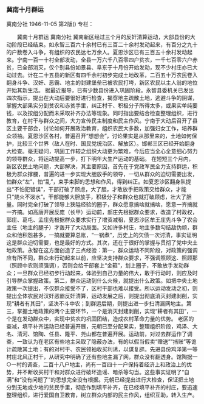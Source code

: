 ### 冀南十月群运
冀南分社
1946-11-05
第2版()
专栏：

　　冀南十月群运
    冀南分社
    冀南新区经过三个月的反奸清算运动，大部县份的大动阶段已经结束。如永智三百六十余村已有三百二十余村发动起来，有百分之九十的户数卷入斗争，有组织的农民达七万余人。夏恩沙区已有三百五十余村发动起来。宁南一百一十村全部发动，全县一万六千八百零四户贫农，一千七百零六户赤贫，已全部消灭，仅个别县份如景县、阜东于十月份开始发动，现不少村庄亦已大动过去。计在二十五县的新区有四千余村初步完成土地改革，二百五十万农民卷入翻身斗争、汉奸、恶霸、地主的封建堡垒已被农民打垮，新区农民以主人翁的地位开始其新生活。
    据最近报导，已有少数县份进入巩固阶段。永智县委机关已发出四次指示，提出在大动后要很好进行检查，揭穿地主疏散土地，逃避斗争的阴谋，掌握大部果实分到贫农和赤贫手里，纠正村干、积极分子所得太多，或果实单纯要钱，以及按组分配而未采取补齐办法等现象。同时指出要结合检查整理组织，进行教育，在村干与群众之间，大力宣传民主制度和民主作风。宁南于大动后召开了县区主要干部会，讨论如何开展政治教育，组织农民大多数，加强妇女工作，培养群众领袖。夏恩沙区各村，普遍召开“想想会”，讨论果实是从那里来的，土地如何保护，比较三个世界（敌人在时、国民党统治区、解放区）。邯郸三区已经开始翻身大检查。毫无疑问，巩固工作较之组织大动更为繁难，今后应当全心全意细心努力的领导群众，将运动提高一步，打下明年大生产运动的基础。
    在短短三个月内，新区农民土地问题，大部解决，其主要原因，首先在于党政军民全力支持群运，积极为群众撑腰，普遍的进一步实现大胆放手的领导，一切从群众的迫切需要出发，怕群众“左”，怕“乱”，束手束脚的思想和作风，得到纠正。如夏恩沙区翻身队提出“不怕犯错误”，干部打破了顾虑，大了胆，才敢放手把政策交给群众，才能只“烧火不泼水”。干部能够大胆放手，积极分子和群众也就打破顾虑，壮大了胆量。同时完全打破了领导上狭隘经验的圈子，群众愿意搞啥就搞啥，愿意一齐搞就一齐搞。如高唐开展反庞（长甲）运动前，郝庄先根据群众要求，改造了村政权，郭庄、葛屯、孟庄先根据群众要求实行了增资减租，夏恩沙区牟王庄先斗争了农会主任（地主的腿子）才轰开了大动局面。又如许多村庄，地主多数勾结敌伪顽，群众和他积怨甚多，一搞就要算总账，“一锅煮”，历史上的欠债一次讨清，事实证明这是群众迫切需要，也是最好的方式。其次，还在于很好的掌握与贯彻了党中央土地政策。永智在这方面创造了三点经验：第一，群众运动不同阶段，对政策的强调应有所不同，群众未行动起来以前，应坚决支持群众要求，不强调照顾这、照顾那（照顾中农则须强调），否则会给干部套上“金箍”，划上圈子，不敢放手发动群众；一旦群众已经初步行动起来，体验到自己力量的伟大，敢于行动时，则应及时引导群众掌握政策。第二，群众运动到什么火候，就提出什么政策。如把中央土地政策一次提出，不仅群众接受不了，区村干部也难以接受。所以运动发动之初，则提出全体农民对汉奸恶霸反奸清算，运动发展之后，则提出彻底消灭封建剥削，实现“耕者有其田”，坚决不斗中农；到群运后期，则提出进一步扫清漏网地主。第三，掌握土地政策的两个主要环节，一个是消灭封建剥削，实现“耕者有其田”，一个是在发动群众中，实现中贫农的巩固团结，造成农村革命力量的优势。
    老区的查减，填平补齐运动已经普遍开展，元朝已至分配果实，整理组织阶段，鸡泽、大名、清河、馆陶、任县、隆平、尧山都在普遍开展。运动前，对过去群运作了调查，一致认为在老区有些地主采取了隐蔽办法，有的以假当假卖“赠送”“挡账”等诡计疏散其土地；有的对村干、农民领袖收买利诱，以谋复辟。先进县份鸡泽第一等村庄北风正村干，从研究中明确了还有些地主漏了网，群众没有翻透身。馆陶据一○一村的调查，二百十八户地主，尚有一百四十一户保持着经济上和政治上的优势，并不断收买村干和对群众进行破坏造谣、暗杀等勾当。这些事实证明了“自满”和“没有问题了”的思想完全没有根据。元朝已经提出进行大检查，保证把土地分到无地或少地的贫民手里，彻底作到填平补齐，在已经填平补齐的村庄，要迅速整理组织，进行爱国自卫教育，树立群众内部的民主作风，组织互助，转入生产。
